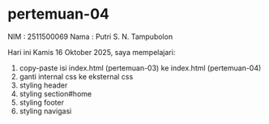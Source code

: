 # pertemuan-04

NIM : 2511500069
Nama : Putri S. N. Tampubolon<br>

Hari ini Kamis 16 Oktober 2025, saya mempelajari:
<ol>
  <li>copy-paste isi index.html (pertemuan-03) ke index.html  (pertemuan-04)</li>
  <li>ganti internal css ke eksternal css</li>
  <li>styling header</li>
  <li>styling section#home</li>
  <li>styling footer</li>
  <li>styling navigasi</li>
  
  </ol>

